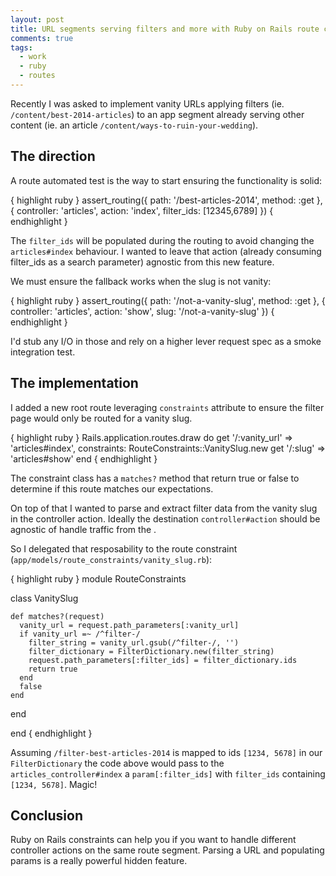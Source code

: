 ```yaml
---
layout: post
title: URL segments serving filters and more with Ruby on Rails route constraints
comments: true
tags:
  - work
  - ruby
  - routes
---
```


Recently I was asked to implement vanity URLs applying filters (ie. `/content/best-2014-articles`) to an app segment already serving other content (ie. an article `/content/ways-to-ruin-your-wedding`).

## The direction

A route automated test is the way to start ensuring the functionality is solid:

{ highlight ruby }
assert_routing({ path: '/best-articles-2014', method: :get },
               { controller: 'articles', action: 'index', filter_ids: [12345,6789] })
{ endhighlight }

The `filter_ids` will be populated during the routing to avoid changing the `articles#index` behaviour. I wanted to leave that action (already consuming filter_ids as a search parameter) agnostic from this new feature.

We must ensure the fallback works when the slug is not vanity:

{ highlight ruby }
assert_routing({ path: '/not-a-vanity-slug', method: :get },
               { controller: 'articles', action: 'show', slug: '/not-a-vanity-slug' })
{ endhighlight }

I'd stub any I/O in those and rely on a higher lever request spec as a smoke integration test.

## The implementation

I added a new root route leveraging `constraints` attribute to ensure the filter page would only be routed for a vanity slug.

{ highlight ruby }
Rails.application.routes.draw do
  get '/:vanity_url' => 'articles#index',
      constraints: RouteConstraints::VanitySlug.new
  get '/:slug' => 'articles#show'
end
{ endhighlight }

The constraint class has a `matches?` method that return true or false to determine if this route matches our expectations.

On top of that I wanted to parse and extract filter data from the vanity slug in the controller action. Ideally the destination `controller#action` should be agnostic of handle traffic from the .

So I delegated that resposability to the route constraint (`app/models/route_constraints/vanity_slug.rb`):

{ highlight ruby }
module RouteConstraints

  class VanitySlug

    def matches?(request)
      vanity_url = request.path_parameters[:vanity_url]
      if vanity_url =~ /^filter-/
        filter_string = vanity_url.gsub(/^filter-/, '')
        filter_dictionary = FilterDictionary.new(filter_string)
        request.path_parameters[:filter_ids] = filter_dictionary.ids
        return true
      end
      false
    end
  end

end
{ endhighlight }


Assuming `/filter-best-articles-2014` is mapped to ids `[1234, 5678]` in our `FilterDictionary` the code above would pass to the `articles_controller#index` a `param[:filter_ids]` with `filter_ids` containing `[1234, 5678]`. Magic!

## Conclusion

Ruby on Rails constraints can help you if you want to handle different controller actions on the same route segment. Parsing a URL and populating params is a really powerful hidden feature.
